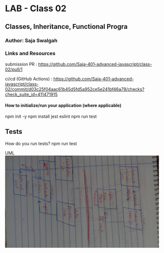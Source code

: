 # LAB - Class 02

## Classes, Inheritance, Functional Progra

### Author: Saja Swalgah

### Links and Resources
submission PR :  https://github.com/Saja-401-advanced-javascript/class-02/pull/1

ci/cd (GitHub Actions) : https://github.com/Saja-401-advanced-javascript/class-02/commit/d03c25f04aac61b45d5fd5a952ce5e241bf46a79/checks?check_suite_id=411471915




#### How to initialize/run your application (where applicable)
npm init -y 
npm install jest eslint
npm run test

## Tests
How do you run tests?
npm run test


UML
![](img/class02.jpeg)
